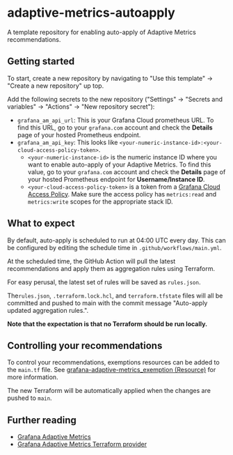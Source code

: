 # adaptive-metrics-autoapply

A template repository for enabling auto-apply of Adaptive Metrics recommendations.

## Getting started

To start, create a new repository by navigating to "Use this template" -> "Create a new repository" up top.

Add the following secrets to the new repository ("Settings" -> "Secrets and variables" -> "Actions" -> "New repository secret"):

- `grafana_am_api_url`: This is your Grafana Cloud prometheus URL. To find this URL, go to your `grafana.com` account and check the **Details** page of your hosted Prometheus endpoint.
- `grafana_am_api_key`: This looks like `<your-numeric-instance-id>:<your-cloud-access-policy-token>`.
    - `<your-numeric-instance-id>` is the numeric instance ID where you want to enable auto-apply of your Adaptive Metrics. To find this value, go to your `grafana.com` account and check the **Details** page of your hosted Prometheus endpoint for **Username/Instance ID**.
    - `<your-cloud-access-policy-token>` is a token from a [Grafana Cloud Access Policy](https://grafana.com/docs/grafana-cloud/account-management/authentication-and-permissions/access-policies/). Make sure the access policy has `metrics:read` and `metrics:write` scopes for the appropriate stack ID.

## What to expect

By default, auto-apply is scheduled to run at 04:00 UTC every day. This can be configured by editing the schedule time in `.github/workflows/main.yml`.

At the scheduled time, the GitHub Action will pull the latest recommendations and apply them as aggregation rules using Terraform.

For easy perusal, the latest set of rules will be saved as `rules.json`.

The`rules.json`, `.terraform.lock.hcl`, and `terraform.tfstate` files will all be committed and pushed to main with the commit message "Auto-apply updated aggregation rules.".

**Note that the expectation is that no Terraform should be run locally.**

## Controlling your recommendations

To control your recommendations, exemptions resources can be added to the `main.tf` file. See [grafana-adaptive-metrics_exemption (Resource)](https://registry.terraform.io/providers/grafana/grafana-adaptive-metrics/latest/docs) for more information.

The new Terraform will be automatically applied when the changes are pushed to `main`.

## Further reading

- [Grafana Adaptive Metrics](https://grafana.com/docs/grafana-cloud/cost-management-and-billing/reduce-costs/metrics-costs/control-metrics-usage-via-adaptive-metrics/)
- [Grafana Adaptive Metrics Terraform provider](https://registry.terraform.io/providers/grafana/grafana-adaptive-metrics/latest/docs)
